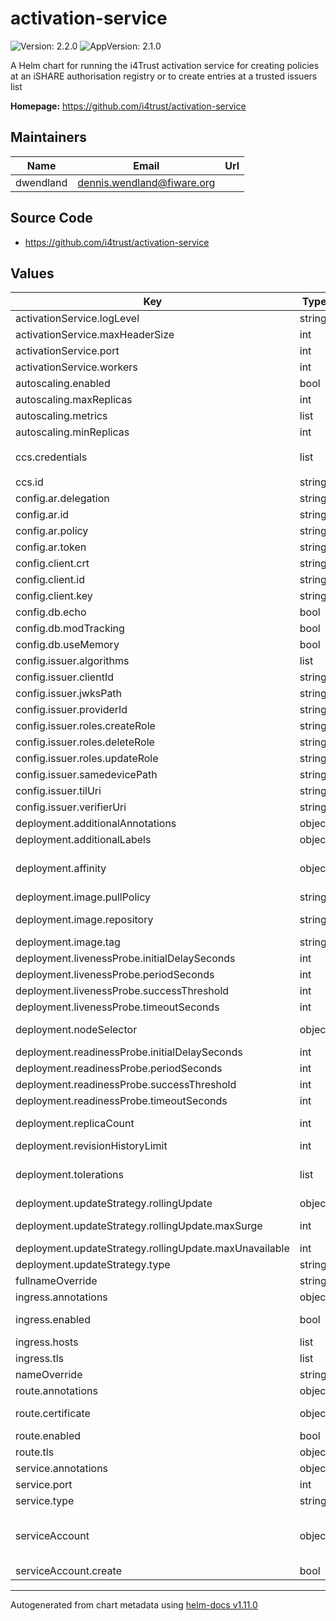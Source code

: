 # activation-service

![Version: 2.2.0](https://img.shields.io/badge/Version-2.2.0-informational?style=flat-square) ![AppVersion: 2.1.0](https://img.shields.io/badge/AppVersion-2.1.0-informational?style=flat-square)

A Helm chart for running the i4Trust activation service for creating policies at an iSHARE authorisation registry or to create entries at a trusted issuers list

**Homepage:** <https://github.com/i4trust/activation-service>

## Maintainers

| Name | Email | Url |
| ---- | ------ | --- |
| dwendland | <dennis.wendland@fiware.org> |  |

## Source Code

* <https://github.com/i4trust/activation-service>

## Values

| Key | Type | Default | Description |
|-----|------|---------|-------------|
| activationService.logLevel | string | `"info"` | Log Level |
| activationService.maxHeaderSize | int | `32768` | Maximum header size in bytes |
| activationService.port | int | `8080` | Listen port |
| activationService.workers | int | `1` | Number of (gunicorn) workers that should be created |
| autoscaling.enabled | bool | `false` |  |
| autoscaling.maxReplicas | int | `10` | maximum number of running pods |
| autoscaling.metrics | list | `[]` | metrics to react on |
| autoscaling.minReplicas | int | `1` | minimum number of running pods |
| ccs.credentials | list | `[{"trustedIssuersLists":["https://til.fiware.dev"],"trustedParticipantsLists":["https://tir.fiware.dev"],"type":"VerifiableCredential"}]` | Credential configuration to be registered |
| ccs.id | string | `"pdc-activation-service"` | Id of the service |
| config.ar.delegation | string | `"https://ar.packetdelivery.net/delegation"` | Endpoint for delegation requests |
| config.ar.id | string | `"EU.EORI.NLPACKETDEL"` | EORI of AR |
| config.ar.policy | string | `"https://ar.packetdelivery.net/policy"` | Endpoint for create policy requests |
| config.ar.token | string | `"https://ar.packetdelivery.net/connect/token"` | Endpoint for token request |
| config.client.crt | string | `"<pdc-certs>"` | Client certificate (PEM certificate chain) |
| config.client.id | string | `"EU.EORI.NLPACKETDEL"` | Client ID |
| config.client.key | string | `"<pdc-private-key>"` | Client key (PEM private key) |
| config.db.echo | bool | `true` | Enable SQL logging to stderr |
| config.db.modTracking | bool | `false` | Enable tracking of modifications |
| config.db.useMemory | bool | `true` | Use sqlite in-memory database |
| config.issuer.algorithms | list | `["ES256"]` | Allowed algorithms for JWT signatures |
| config.issuer.clientId | string | `"pdc-activation-service"` | clientId parameter |
| config.issuer.jwksPath | string | `"/.well-known/jwks"` | JWKS path at verifier |
| config.issuer.providerId | string | `"did:key:some-key"` | Provider DID |
| config.issuer.roles.createRole | string | `"CREATE_ISSUER"` | Role for creating trusted issuer |
| config.issuer.roles.deleteRole | string | `"DELETE_ISSUER"` | Role for deleting trusted issuer |
| config.issuer.roles.updateRole | string | `"UPDATE_ISSUER"` | Role for updating trusted issuer |
| config.issuer.samedevicePath | string | `"/api/v1/samedevice"` | samedevice flow path at verifier |
| config.issuer.tilUri | string | `"http://til.internal"` | URI of Trusted Issuers List service |
| config.issuer.verifierUri | string | `"https://verifier.packetdelivery.net"` | URI of verifier |
| deployment.additionalAnnotations | object | `{}` | additional annotations for the deployment, if required |
| deployment.additionalLabels | object | `{}` | additional labels for the deployment, if required |
| deployment.affinity | object | `{}` | affinity template ref: https://kubernetes.io/docs/concepts/configuration/assign-pod-node/#affinity-and-anti-affinity |
| deployment.image.pullPolicy | string | `"IfNotPresent"` | specification of the image pull policy |
| deployment.image.repository | string | `"i4trust/activation-service"` | image name ref: https://hub.docker.com/r/i4trust/activation-service |
| deployment.image.tag | string | `"2.1.0"` | tag of the image to be used |
| deployment.livenessProbe.initialDelaySeconds | int | `20` |  |
| deployment.livenessProbe.periodSeconds | int | `10` |  |
| deployment.livenessProbe.successThreshold | int | `1` |  |
| deployment.livenessProbe.timeoutSeconds | int | `30` |  |
| deployment.nodeSelector | object | `{}` | selector template ref: https://kubernetes.io/docs/user-guide/node-selection/ |
| deployment.readinessProbe.initialDelaySeconds | int | `21` |  |
| deployment.readinessProbe.periodSeconds | int | `10` |  |
| deployment.readinessProbe.successThreshold | int | `1` |  |
| deployment.readinessProbe.timeoutSeconds | int | `30` |  |
| deployment.replicaCount | int | `1` | initial number of target replications, can be different if autoscaling is enabled |
| deployment.revisionHistoryLimit | int | `3` | number of old replicas to be retained |
| deployment.tolerations | list | `[]` | tolerations template ref: ref: https://kubernetes.io/docs/concepts/configuration/taint-and-toleration/ |
| deployment.updateStrategy.rollingUpdate | object | `{"maxSurge":1,"maxUnavailable":0}` | new pods will be added gradually |
| deployment.updateStrategy.rollingUpdate.maxSurge | int | `1` | number of pods that can be created above the desired amount while updating |
| deployment.updateStrategy.rollingUpdate.maxUnavailable | int | `0` | number of pods that can be unavailable while updating |
| deployment.updateStrategy.type | string | `"RollingUpdate"` | type of the update |
| fullnameOverride | string | `""` |  |
| ingress.annotations | object | `{}` | annotations to be added to the ingress |
| ingress.enabled | bool | `false` | should there be an ingress to connect the activation service with the public internet |
| ingress.hosts | list | `[]` | all hosts to be provided |
| ingress.tls | list | `[]` | configure the ingress' tls |
| nameOverride | string | `""` |  |
| route.annotations | object | `{}` | annotations to be added to the route |
| route.certificate | object | `{}` | see: https://github.com/FIWARE-Ops/fiware-gitops/blob/master/doc/ROUTES.md |
| route.enabled | bool | `false` |  |
| route.tls | object | `{}` | tls configuration for the route |
| service.annotations | object | `{}` | addtional annotations, if required |
| service.port | int | `8080` | port to be used by the service |
| service.type | string | `"ClusterIP"` | service type |
| serviceAccount | object | `{"create":false}` | if a specific service account should be used, it can be configured here ref: https://kubernetes.io/docs/tasks/configure-pod-container/configure-service-account/ |
| serviceAccount.create | bool | `false` | specifies if the account should be created |

----------------------------------------------
Autogenerated from chart metadata using [helm-docs v1.11.0](https://github.com/norwoodj/helm-docs/releases/v1.11.0)
